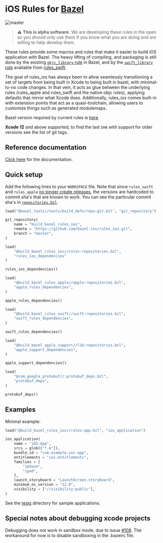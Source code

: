 # iOS Rules for [Bazel](https://bazel.build)

![master](https://github.com/bazel-ios/rules_ios/workflows/CI-master/badge.svg)

> :warning: **This is alpha software.** We are developing these rules in the open so you should only use them if you know what you are doing and are willing to help develop them.



These rules provide some macros and rules that make it easier to build iOS
application with Bazel. The heavy lifting of compiling, and packaging is
still done by the existing
 [`objc_library` rule](https://bazel.build/versions/master/docs/be/objective-c.html#objc_library)
in Bazel, and by the
[`swift_library` rule](https://github.com/bazelbuild/rules_swift/blob/master/doc/rules.md#swift_library)
available from [rules_swift](https://github.com/bazelbuild/rules_swift).

The goal of rules_ios has always been to allow seamlessly transitioning a set of targets from being built
in Xcode to being built in bazel, with minimal-to-no code changes.
In that vein, it acts as glue between the underlying rules (rules_apple and rules_swift and the native objc rules),
applying defaults that mirror what Xcode does. 
Additionally, rules_ios comes built-in with extension points that act as a quasi-toolchain,
allowing users to customize things such as generated modulemaps.

Bazel version required by current rules is [here](https://github.com/bazel-ios/rules_ios/blob/master/.bazelversion)

**Xcode 12** and above supported, to find the last `SHA` with support for older versions see the list of git tags.

## Reference documentation

[Click here](https://github.com/bazel-ios/rules_ios/tree/master/docs)
for the documentation.

## Quick setup

Add the following lines to your `WORKSPACE` file. Note that since `rules_swift`
and `rules_apple` [no longer create
releases](https://github.com/bazelbuild/rules_swift/pull/335), the versions are
hardcoded to commit sha's that are known to work. You can see the particular
commit sha's in
[`repositories.bzl`](https://github.com/bazel-ios/rules_ios/tree/master/rules/repositories.bzl).

```python
load("@bazel_tools//tools/build_defs/repo:git.bzl", "git_repository")

git_repository(
    name = "build_bazel_rules_ios",
    remote = "https://github.com/bazel-ios/rules_ios.git",
    branch = "master",
)

load(
    "@build_bazel_rules_ios//rules:repositories.bzl",
    "rules_ios_dependencies"
)

rules_ios_dependencies()

load(
    "@build_bazel_rules_apple//apple:repositories.bzl",
    "apple_rules_dependencies",
)

apple_rules_dependencies()

load(
    "@build_bazel_rules_swift//swift:repositories.bzl",
    "swift_rules_dependencies",
)

swift_rules_dependencies()

load(
    "@build_bazel_apple_support//lib:repositories.bzl",
    "apple_support_dependencies",
)

apple_support_dependencies()

load(
    "@com_google_protobuf//:protobuf_deps.bzl",
    "protobuf_deps",
)

protobuf_deps()
```

## Examples

Minimal example:

```python
load("@build_bazel_rules_ios//rules:app.bzl", "ios_application")

ios_application(
    name = "iOS-App",
    srcs = glob(["*.m"]),
    bundle_id = "com.example.ios-app",
    entitlements = "ios.entitlements",
    families = [
        "iphone",
        "ipad",
    ],
    launch_storyboard = "LaunchScreen.storyboard",
    minimum_os_version = "12.0",
    visibility = ["//visibility:public"],
)
```

See the [tests](https://github.com/bazel-ios/rules_ios/tree/master/tests)
directory for sample applications.

## Special notes about debugging xcode projects
Debugging does not work in sandbox mode, due to issue [#108](https://github.com/bazel-ios/rules_ios/issues/108). The workaround for now is to disable sandboxing in the .bazelrc file.
